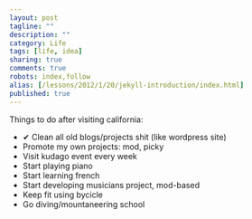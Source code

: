 ```yaml
---
layout: post
tagline: ""
description: ""
category: Life
tags: [life, idea]
sharing: true
comments: true
robots: index,follow
alias: [/lessons/2012/1/20/jekyll-introduction/index.html]
published: true
---
```


Things to do after visiting california:

* ✔ Clean all old blogs/projects shit (like wordpress site)
* Promote my own projects: mod, picky
* Visit kudago event every week
* Start playing piano
* Start learning french
* Start developing musicians project, mod-based
* Keep fit using bycicle
* Go diving/mountaneering school